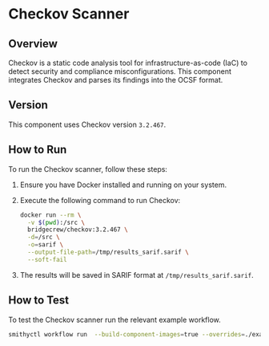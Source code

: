 # Checkov Scanner

## Overview

Checkov is a static code analysis tool for infrastructure-as-code (IaC) to detect security and compliance misconfigurations. This component integrates Checkov and parses its findings into the OCSF format.

## Version

This component uses Checkov version `3.2.467`.

## How to Run

To run the Checkov scanner, follow these steps:

1. Ensure you have Docker installed and running on your system.

2. Execute the following command to run Checkov:

   ```bash
   docker run --rm \
     -v $(pwd):/src \
     bridgecrew/checkov:3.2.467 \
     -d=/src \
     -o=sarif \
     --output-file-path=/tmp/results_sarif.sarif \
     --soft-fail
   ```

3. The results will be saved in SARIF format at `/tmp/results_sarif.sarif`.

## How to Test

To test the Checkov scanner run the relevant example workflow.

```bash
smithyctl workflow run  --build-component-images=true --overrides=./examples/checkov/overrides.yaml ./examples/checkov/workflow.yaml
```
